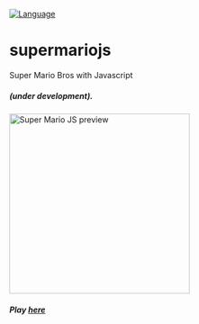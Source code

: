[![Language](https://img.shields.io/badge/Language-Javascript-yellow.svg)](https://github.com/topics/javascript)
# supermariojs
Super Mario Bros with Javascript

##### (under development).
<img src="https://github.com/tuliocll/supermariojs/blob/master/preview.png" alt="Super Mario JS preview" width="320px"></img>

##### Play [here](http://tuliocll.github.io/supermariojs)
